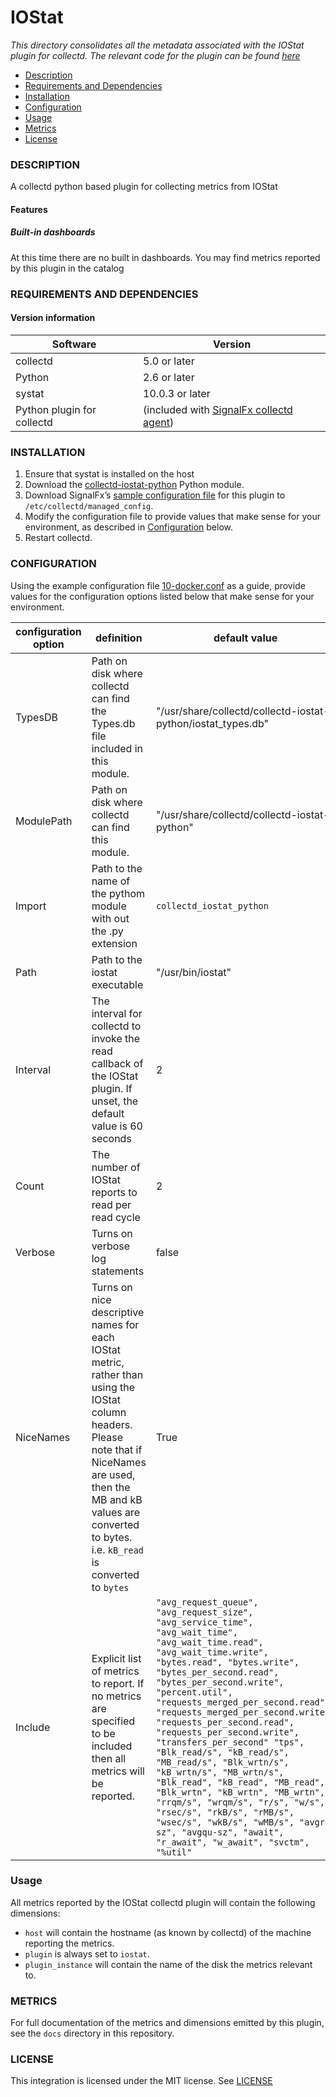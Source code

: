 # IOStat

_This directory consolidates all the metadata associated with the IOStat plugin for collectd.  The relevant code for the plugin can be found [here](https://github.com/signalfx/collectd-iostat-python)_

- [Description](#description)
- [Requirements and Dependencies](#requirements-and-dependencies)
- [Installation](#installation)
- [Configuration](#configuration)
- [Usage](#usage)
- [Metrics](#metrics)
- [License](#license)

### DESCRIPTION
A collectd python based plugin for collecting metrics from IOStat

#### Features
##### Built-in dashboards
At this time there are no built in dashboards.  You may find metrics reported by this plugin in the catalog

### REQUIREMENTS AND DEPENDENCIES

#### Version information

| Software | Version      |
|----------|--------------|
| collectd | 5.0 or later |
| Python   | 2.6 or later |
| systat  | 10.0.3 or later |
| Python plugin for collectd | (included with [SignalFx collectd agent](https://github.com/signalfx/integrations/tree/master/collectd)[](sfx_link:sfxcollectd)) |

### INSTALLATION
1.  Ensure that systat is installed on the host
2.  Download the [collectd-iostat-python](https://github.com/signalfx/collectd-iostat-python) Python module.
3.  Download SignalFx’s [sample configuration file](./10-iostat.conf) for this plugin to `/etc/collectd/managed_config`.
4.  Modify the configuration file to provide values that make sense for your environment, as described in [Configuration](#configuration) below.
5.  Restart collectd.

### CONFIGURATION
Using the example configuration file [10-docker.conf](https://github.com/signalfx/integrations/tree/master/collectd-docker/10-docker.conf) as a guide, provide values for the configuration options listed below that make sense for your environment.

| configuration option | definition | default value |
| ---------------------|------------|---------------|
| TypesDB | Path on disk where collectd can find the Types.db file included in this module. | "/usr/share/collectd/collectd-iostat-python/iostat_types.db" |
| ModulePath | Path on disk where collectd can find this module. | "/usr/share/collectd/collectd-iostat-python" |
| Import | Path to the name of the pythom module with out the .py extension | `collectd_iostat_python` |
| Path | Path to the iostat executable | "/usr/bin/iostat" |
| Interval  | The interval for collectd to invoke the read callback of the IOStat plugin.  If unset, the default value is 60 seconds | 2 |
| Count | The number of IOStat reports to read per read cycle | 2 |
| Verbose | Turns on verbose log statements | false |
| NiceNames | Turns on nice descriptive names for each IOStat metric, rather than using the IOStat column headers.  Please note that if NiceNames are used, then the MB and kB values are converted to bytes.  i.e. `kB_read` is converted to `bytes` | True |
| Include | Explicit list of metrics to report.  If no metrics are specified to be included then all metrics will be reported. | `"avg_request_queue", "avg_request_size", "avg_service_time", "avg_wait_time", "avg_wait_time.read", "avg_wait_time.write", "bytes.read", "bytes.write", "bytes_per_second.read", "bytes_per_second.write", "percent.util", "requests_merged_per_second.read", "requests_merged_per_second.write", "requests_per_second.read", "requests_per_second.write", "transfers_per_second" "tps", "Blk_read/s", "kB_read/s", "MB_read/s", "Blk_wrtn/s", "kB_wrtn/s", "MB_wrtn/s", "Blk_read", "kB_read", "MB_read", "Blk_wrtn", "kB_wrtn", "MB_wrtn", "rrqm/s", "wrqm/s", "r/s", "w/s", "rsec/s", "rkB/s", "rMB/s", "wsec/s", "wkB/s", "wMB/s", "avgrq-sz", "avgqu-sz", "await", "r_await", "w_await", "svctm", "%util"`|

### Usage
All metrics reported by the IOStat collectd plugin will contain the following dimensions:
* `host` will contain the hostname (as known by collectd) of the machine reporting the metrics.
* `plugin` is always set to `iostat`.
* `plugin_instance` will contain the name of the disk the metrics relevant to.

### METRICS
For full documentation of the metrics and dimensions emitted by this plugin, see the `docs` directory in this repository.

### LICENSE

This integration is licensed under the MIT license.  See [LICENSE](./LICENSE)